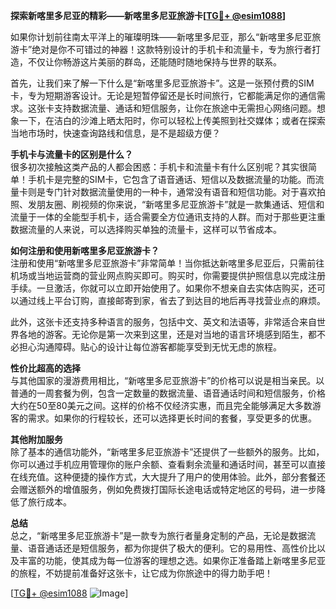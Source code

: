 **探索新喀里多尼亚的精彩——新喀里多尼亚旅游卡[[TG💪+ @esim1088](https://t.me/s/esim1088)]**

如果你计划前往南太平洋上的璀璨明珠——新喀里多尼亚，那么“新喀里多尼亚旅游卡”绝对是你不可错过的神器！这款特别设计的手机卡和流量卡，专为旅行者打造，不仅让你畅游这片美丽的群岛，还能随时随地保持与世界的联系。

首先，让我们来了解一下什么是“新喀里多尼亚旅游卡”。这是一张预付费的SIM卡，专为短期游客设计。无论是短暂停留还是长时间旅行，它都能满足你的通信需求。这张卡支持数据流量、通话和短信服务，让你在旅途中无需担心网络问题。想象一下，在洁白的沙滩上晒太阳时，你可以轻松上传美照到社交媒体；或者在探索当地市场时，快速查询路线和信息，是不是超级方便？

**手机卡与流量卡的区别是什么？**  
很多初次接触这类产品的人都会困惑：手机卡和流量卡有什么区别呢？其实很简单！手机卡是完整的SIM卡，它包含了语音通话、短信以及数据流量的功能。而流量卡则是专门针对数据流量使用的一种卡，通常没有语音和短信功能。对于喜欢拍照、发朋友圈、刷视频的你来说，“新喀里多尼亚旅游卡”就是一款集通话、短信和流量于一体的全能型手机卡，适合需要全方位通讯支持的人群。而对于那些更注重数据流量的人来说，可以选择购买单独的流量卡，这样可以节省成本。

**如何注册和使用新喀里多尼亚旅游卡？**  
注册和使用“新喀里多尼亚旅游卡”非常简单！当你抵达新喀里多尼亚后，只需前往机场或当地运营商的营业网点购买即可。购买时，你需要提供护照信息以完成注册手续。一旦激活，你就可以立即开始使用了。如果你不想亲自去实体店购买，还可以通过线上平台订购，直接邮寄到家，省去了到达目的地后再寻找营业点的麻烦。

此外，这张卡还支持多种语言的服务，包括中文、英文和法语等，非常适合来自世界各地的游客。无论你是第一次来到这里，还是对当地的语言环境感到陌生，都不必担心沟通障碍。贴心的设计让每位游客都能享受到无忧无虑的旅程。

**性价比超高的选择**  
与其他国家的漫游费用相比，“新喀里多尼亚旅游卡”的价格可以说是相当亲民。以普通的一周套餐为例，包含一定数量的数据流量、语音通话时间和短信服务，价格大约在50至80美元之间。这样的价格不仅经济实惠，而且完全能够满足大多数游客的需求。如果你的行程较长，还可以选择更长时间的套餐，享受更多的优惠。

**其他附加服务**  
除了基本的通信功能外，“新喀里多尼亚旅游卡”还提供了一些额外的服务。比如，你可以通过手机应用管理你的账户余额、查看剩余流量和通话时间，甚至可以直接在线充值。这种便捷的操作方式，大大提升了用户的使用体验。此外，部分套餐还会赠送额外的增值服务，例如免费拨打国际长途电话或特定地区的号码，进一步降低了旅行成本。

**总结**  
总之，“新喀里多尼亚旅游卡”是一款专为旅行者量身定制的产品，无论是数据流量、语音通话还是短信服务，都为你提供了极大的便利。它的易用性、高性价比以及丰富的功能，使其成为每一位游客的理想之选。如果你正准备踏上新喀里多尼亚的旅程，不妨提前准备好这张卡，让它成为你旅途中的得力助手吧！

[[TG💪+ @esim1088](https://t.me/s/esim1088) ![Image](https://i.postimg.cc/4NQfJmqS/Snipaste-2025-05-13-00-14-12.png)]